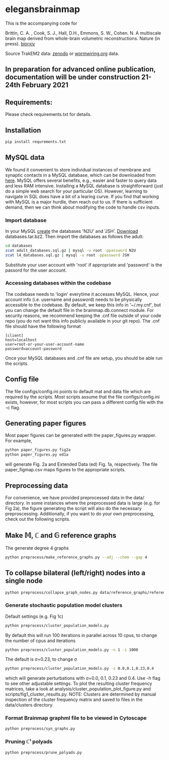 # elegansbrainmap


This is the accompanying code for 

Brittin, C. A. , Cook, S. J., Hall, D.H., Emmons, S. W., Cohen. N. A multiscale brain map derived from whole-brain volumetric reconstructions. Nature (in press). [biorxiv](https://doi.org/10.1101/2020.05.24.112870)

Source TrakEM2 data: [zenodo](https://zenodo.org/record/4383277#.X-wK5tZOk-I) or [wormwiring.org](http://wormwiring.org/) data.


## In preparation for advanced online publication, documentation will be under construction 21-24th February 2021

## Requirements:
Please check requirements.txt for details.

## Installation
```bash
pip install requrements.txt
```

## MySQL data
We found it convenient to store individual instances of membrane and synaptic contacts in a MySQL database, which can be downloaded from [here](https://zenodo.org/record/4383277#.X-wK5tZOk-I). MySQL offers several benefits, e.g., easier and faster to query data and less RAM intensive. Installing a MySQL database is straightforward (just do a simple web search for your particular OS). However, learning to navigate in SQL does have a bit of a learing curve. If you find that working with MySQL is a major hurdle, then reach out to us. If there is sufficient demand, then we can think about modifying the code to handle csv inputs.

### Import database
In your MySQL [create](https://www.digitalocean.com/community/tutorials/how-to-import-and-export-databases-in-mysql-or-mariadb) the databases 'N2U' and 'JSH'. [Download](https://zenodo.org/record/4383277#.X-wK5tZOk-I) databases.tar.bz2. Then import the databases as follows the adult:
```bash
cd databases
zcat adult_databases.sql.gz | mysql -u root -ppassword N2U
zcat l4_databases.sql.gz | mysql -u root -ppassword JSH
```
Substitute your user account with 'root' if appropriate and 'password' is the passord for the user account. 

### Accessing databases within the codebase
The codebase needs to 'login' everytime it accesses MySQL. Hence, your account info (i.e. username and password) needs to be physically accessible to the codebase. By default, we keep this info in '~/.my.cnf', but you can change the default file in the brainmap.db.connect module. For security reasons, we recommend keeping the .cnf file outside of your code repo (you do not want this info publicly available in your git repo). The .cnf file should have the following format
```
[client]
host=localhost
user=root-or-your-user-account-name
password=account-password
```
Once your MySQL databases and .cnf file are setup, you should be able run the scripts.

## Config file
The file configs/config.ini points to default mat and data file which are required by the scripts. Most scripts assume that the file configs/config.ini exists, however, for most scripts you can pass a different config file with the -c flag.  

## Generating paper figures
Most paper figures can be generated with the paper_figures.py wrapper. For example,
```bash
python paper_figures.py fig2a
python paper_figures.py ed1a
```
will generate Fig. 2a and Extended Data (ed) Fig. 1a, respectively. The file paper_figmap.csv maps figures to the appropriate scripts. 

## Preprocessing data
For convenience, we have provided preprocessed data in the data/ directory. In some instances where the preprocessed data is large (e.g. for Fig 2a), the figure generating the script will also do the necessary preproscessing. Additionally, if you want to do your own preprocessing, check out the following scripts. 

## Make 𝕄, ℂ and 𝔾 reference graphs
The generate degree 4 graphs
```bash
python preprocess/make_reference_graphs.py --adj --chem --gap 4
```

## To collapse bilateral (left/right) nodes into a single node
```bash
python preprocess/collapse_graph_nodes.py data/reference_graphs/reference_graph_adj_l35_delta4.graphml
```

### Generate stochastic population model clusters
Default settings (e.g. Fig 1c)
```bash
python preprocess/cluster_population_models.py 
```
By default this will run 100 iterations in parallel across 10 cpus, to change the number of cpus and iterations
```bash
python preprocess/cluster_population_models.py -n 1 -i 1000
```
The default is σ=0.23, to change σ
```bash
python preprocess/cluster_population_models.py -s 0.0,0.1,0.23,0.4
```
which will generate perturbations with σ=0.0, 0.1, 0.23 and 0.4. Use -h flag to see other adjustable settings. To plot the resulting cluster frequency matrices, take a look at analysis/cluster_population_plot_figure.py and scripts/fig1_cluster_results.py. NOTE: Clusters are determined by manual inspection of the cluster frequency matrix and saved to files in the data/clusters directory. 

### Format Brainmap graphml file to be viewed in Cytoscape
```bash
python preprocess/syn_graphs.py   
```

### Pruning ℂ¹ polyads
```bash
python preprocess/prune_polyads.py      
```
